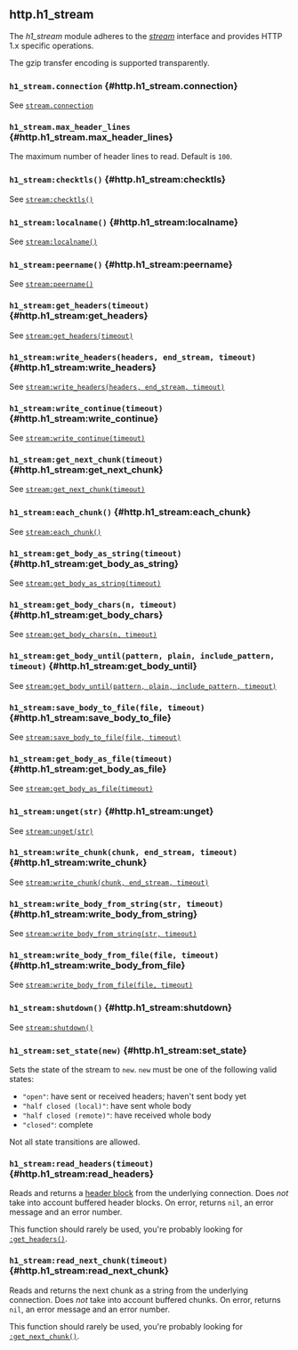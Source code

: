 ## http.h1_stream

The *h1_stream* module adheres to the [*stream*](#stream) interface and provides HTTP 1.x specific operations.

The gzip transfer encoding is supported transparently.

### `h1_stream.connection` <!-- --> {#http.h1_stream.connection}

See [`stream.connection`](#stream.connection)


### `h1_stream.max_header_lines` <!-- --> {#http.h1_stream.max_header_lines}

The maximum number of header lines to read. Default is `100`.


### `h1_stream:checktls()` <!-- --> {#http.h1_stream:checktls}

See [`stream:checktls()`](#stream:checktls)


### `h1_stream:localname()` <!-- --> {#http.h1_stream:localname}

See [`stream:localname()`](#stream:localname)


### `h1_stream:peername()` <!-- --> {#http.h1_stream:peername}

See [`stream:peername()`](#stream:peername)


### `h1_stream:get_headers(timeout)` <!-- --> {#http.h1_stream:get_headers}

See [`stream:get_headers(timeout)`](#stream:get_headers)


### `h1_stream:write_headers(headers, end_stream, timeout)` <!-- --> {#http.h1_stream:write_headers}

See [`stream:write_headers(headers, end_stream, timeout)`](#stream:write_headers)


### `h1_stream:write_continue(timeout)` <!-- --> {#http.h1_stream:write_continue}

See [`stream:write_continue(timeout)`](#stream:write_continue)


### `h1_stream:get_next_chunk(timeout)` <!-- --> {#http.h1_stream:get_next_chunk}

See [`stream:get_next_chunk(timeout)`](#stream:get_next_chunk)


### `h1_stream:each_chunk()` <!-- --> {#http.h1_stream:each_chunk}

See [`stream:each_chunk()`](#stream:each_chunk)


### `h1_stream:get_body_as_string(timeout)` <!-- --> {#http.h1_stream:get_body_as_string}

See [`stream:get_body_as_string(timeout)`](#stream:get_body_as_string)


### `h1_stream:get_body_chars(n, timeout)` <!-- --> {#http.h1_stream:get_body_chars}

See [`stream:get_body_chars(n, timeout)`](#stream:get_body_chars)


### `h1_stream:get_body_until(pattern, plain, include_pattern, timeout)` <!-- --> {#http.h1_stream:get_body_until}

See [`stream:get_body_until(pattern, plain, include_pattern, timeout)`](#stream:get_body_until)


### `h1_stream:save_body_to_file(file, timeout)` <!-- --> {#http.h1_stream:save_body_to_file}

See [`stream:save_body_to_file(file, timeout)`](#stream:save_body_to_file)


### `h1_stream:get_body_as_file(timeout)` <!-- --> {#http.h1_stream:get_body_as_file}

See [`stream:get_body_as_file(timeout)`](#stream:get_body_as_file)


### `h1_stream:unget(str)` <!-- --> {#http.h1_stream:unget}

See [`stream:unget(str)`](#stream:unget)


### `h1_stream:write_chunk(chunk, end_stream, timeout)` <!-- --> {#http.h1_stream:write_chunk}

See [`stream:write_chunk(chunk, end_stream, timeout)`](#stream:write_chunk)


### `h1_stream:write_body_from_string(str, timeout)` <!-- --> {#http.h1_stream:write_body_from_string}

See [`stream:write_body_from_string(str, timeout)`](#stream:write_body_from_string)


### `h1_stream:write_body_from_file(file, timeout)` <!-- --> {#http.h1_stream:write_body_from_file}

See [`stream:write_body_from_file(file, timeout)`](#stream:write_body_from_file)


### `h1_stream:shutdown()` <!-- --> {#http.h1_stream:shutdown}

See [`stream:shutdown()`](#stream:shutdown)


### `h1_stream:set_state(new)` <!-- --> {#http.h1_stream:set_state}

Sets the state of the stream to `new`. `new` must be one of the following valid states:

  - `"open"`: have sent or received headers; haven't sent body yet
  - `"half closed (local)"`: have sent whole body
  - `"half closed (remote)"`: have received whole body
  - `"closed"`: complete

Not all state transitions are allowed.


### `h1_stream:read_headers(timeout)` <!-- --> {#http.h1_stream:read_headers}

Reads and returns a [header block](#http.headers) from the underlying connection. Does *not* take into account buffered header blocks. On error, returns `nil`, an error message and an error number.

This function should rarely be used, you're probably looking for [`:get_headers()`](#http.h1_stream:get_headers).


### `h1_stream:read_next_chunk(timeout)` <!-- --> {#http.h1_stream:read_next_chunk}

Reads and returns the next chunk as a string from the underlying connection. Does *not* take into account buffered chunks. On error, returns `nil`, an error message and an error number.

This function should rarely be used, you're probably looking for [`:get_next_chunk()`](#http.h1_stream:get_next_chunk).
